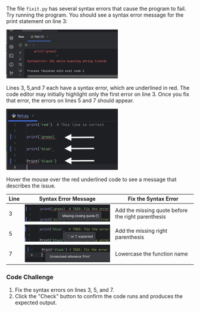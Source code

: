 The file `fixit.py` has several syntax errors that cause the
program to fail. Try running the program.  You should see a syntax error message for the print statement on line 3:

<img src="../resources/error1.png" alt="Syntax errors line 3, 5, 7" width="300px">


Lines 3, 5,and 7 each have a syntax error, which are underlined in red.
The code editor may initially highlight only the first error on
line 3.  Once you fix that error, the errors on lines 5 and 7 should appear.

<img src="../resources/fixit.png" alt="Syntax errors line 3, 5, 7" width="300px">

Hover the mouse over the red underlined code to see a message that describes the issue.

| Line | Syntax Error Message                                                                 | Fix the Syntax Error                               |
|------|--------------------------------------------------------------------------------------|----------------------------------------------------|
| 3    | <img src="../resources/error2.png" alt="Line3 missing single quote" width="400px">   | Add the missing quote before the right parenthesis |
| 5    | <img src="../resources/error3.png" alt="Line 5 missing right paren" width="400px">   | Add the missing right parenthesis                  |
| 7    | <img src="../resources/error4.png" alt="Line 7 lowercase print function" width="400px"> | Lowercase the function name                        |                              |

### Code Challenge

1. Fix the syntax errors on lines 3, 5, and 7.
2. Click the "Check" button to confirm the code runs and produces the expected output.